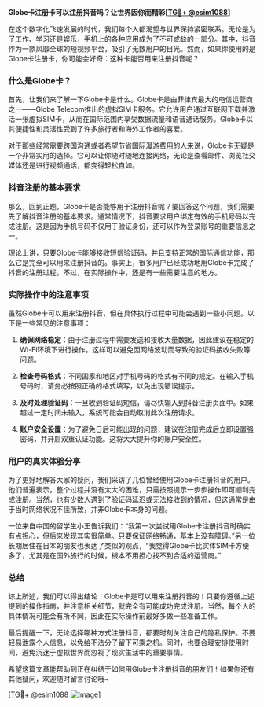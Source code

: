 **Globe卡注册卡可以注册抖音吗？让世界因你而精彩[[TG💪+ @esim1088](https://t.me/s/esim1088)]**

在这个数字化飞速发展的时代，我们每个人都渴望与世界保持紧密联系。无论是为了工作、学习还是娱乐，手机上的各种应用成为了不可或缺的一部分。其中，抖音作为一款风靡全球的短视频平台，吸引了无数用户的目光。然而，如果你使用的是Globe卡注册卡，你可能会好奇：这种卡能否用来注册抖音呢？

### 什么是Globe卡？

首先，让我们来了解一下Globe卡是什么。Globe卡是由菲律宾最大的电信运营商之一——Globe Telecom推出的虚拟SIM卡服务。它允许用户通过互联网下载并激活一张虚拟SIM卡，从而在国际范围内享受数据流量和语音通话服务。Globe卡以其便捷性和灵活性受到了许多旅行者和海外工作者的喜爱。

对于那些经常需要跨国沟通或者希望节省国际漫游费用的人来说，Globe卡无疑是一个非常实用的选择。它可以让你随时随地连接网络，无论是查看邮件、浏览社交媒体还是进行视频通话，都变得轻松自如。

### 抖音注册的基本要求

那么，回到正题，Globe卡是否能够用于注册抖音呢？要回答这个问题，我们需要先了解抖音注册的基本要求。通常情况下，抖音要求用户绑定有效的手机号码以完成注册。这是因为手机号码不仅用于验证身份，还可以作为登录账号的重要信息之一。

理论上讲，只要Globe卡能够接收短信验证码，并且支持正常的国际通信功能，那么它是完全可以用来注册抖音的。事实上，很多用户已经成功地用Globe卡完成了抖音的注册过程。不过，在实际操作中，还是有一些需要注意的地方。

### 实际操作中的注意事项

虽然Globe卡可以用来注册抖音，但在具体执行过程中可能会遇到一些小问题。以下是一些常见的注意事项：

1. **确保网络稳定**：由于注册过程中需要发送和接收大量数据，因此建议在稳定的Wi-Fi环境下进行操作。这样可以避免因网络波动而导致的验证码接收失败等问题。
   
2. **检查号码格式**：不同国家和地区对手机号码的格式有不同的规定。在输入手机号码时，请务必按照正确的格式填写，以免出现错误提示。

3. **及时处理验证码**：一旦收到验证码短信，请尽快输入到抖音注册页面中。如果超过一定时间未输入，系统可能会自动取消此次注册请求。

4. **账户安全设置**：为了避免日后可能出现的问题，建议在注册完成后立即设置强密码，并开启双重认证功能。这将大大提升你的账户安全性。

### 用户的真实体验分享

为了更好地解答大家的疑问，我们采访了几位曾经使用Globe卡注册抖音的用户。他们普遍表示，整个过程并没有太大的困难，只需按照提示一步步操作即可顺利完成注册。当然，也有少数人遇到了验证码延迟或无法接收到的情况，但这通常是由于当时网络状况不佳所致，并非Globe卡本身的问题。

一位来自中国的留学生小王告诉我们：“我第一次尝试用Globe卡注册抖音时确实有点担心，但后来发现其实很简单。只要保证网络畅通，基本上没有障碍。”另一位长期居住在日本的朋友也表达了类似的观点，“我觉得Globe卡比实体SIM卡方便多了，尤其是在国外旅行的时候，根本不用担心找不到合适的运营商。”

### 总结

综上所述，我们可以得出结论：Globe卡是可以用来注册抖音的！只要你遵循上述提到的操作指南，并注意相关细节，就完全有可能成功完成注册。当然，每个人的具体情况可能会有所不同，因此在实际操作前最好多做一些准备工作。

最后提醒一下，无论选择哪种方式注册抖音，都要时刻关注自己的隐私保护。不要轻易泄露个人信息，以免给不法分子留下可乘之机。同时，也要合理安排使用时间，避免沉迷于虚拟世界而忽视了现实生活中的重要事情。

希望这篇文章能帮助到正在纠结于如何用Globe卡注册抖音的朋友们！如果你还有其他疑问，欢迎随时留言讨论哦~ 

[[TG💪+ @esim1088](https://t.me/s/esim1088) ![Image](https://i.postimg.cc/4NQfJmqS/Snipaste-2025-05-13-00-14-12.png)]